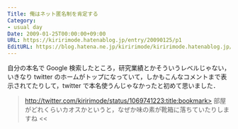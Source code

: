 ```yaml
---
Title: 俺はネット匿名制を肯定する
Category:
- usual day
Date: 2009-01-25T00:00:00+09:00
URL: https://kiririmode.hatenablog.jp/entry/20090125/p1
EditURL: https://blog.hatena.ne.jp/kiririmode/kiririmode.hatenablog.jp/atom/entry/8454420450078213547
---
```



自分の本名で Google 検索したところ，研究業績とかそういうレベルじゃない，いきなり twitter のホームがトップになっていて，しかもこんなコメントまで表示されてたりして，twitter で本名使うんじゃなかったと初めて思いました．
>http://twitter.com/kiririmode/status/1069741223:title:bookmark>
部屋がどれくらいカオスかというと，なぜか味の素が靴箱に落ちていたりしますね
<<
